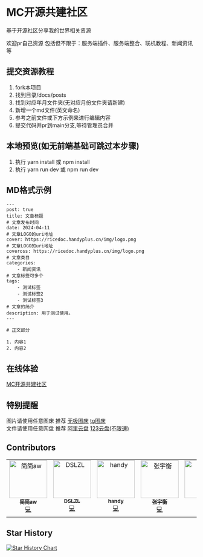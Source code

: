 # MC开源共建社区

基于开源社区分享我的世界相关资源

欢迎pr自己资源 包括但不限于：服务端插件、服务端整合、联机教程、新闻资讯等

## 提交资源教程

1. fork本项目
2. 找到目录/docs/posts
3. 找到对应年月文件夹(无对应月份文件夹请新建)
4. 新增一个md文件(英文命名)
5. 参考之前文件或下方示例来进行编辑内容
6. 提交代码并pr到main分支,等待管理员合并

## 本地预览(如无前端基础可跳过本步骤)

1. 执行 yarn install 或 npm install
2. 执行 yarn run dev 或 npm run dev

## MD格式示例

```text
---
post: true
title: 文章标题
# 文章发布时间
date: 2024-04-11
# 文章LOGO的uri地址
cover: https://ricedoc.handyplus.cn/img/logo.png
# 文章LOGO的uri地址
coveross: https://ricedoc.handyplus.cn/img/logo.png
# 文章类目
categories:
    - 新闻资讯
# 文章标签可多个
tags:
    - 测试标签
    - 测试标签2
    - 测试标签3
# 文章的简介
description: 用于测试使用。
---

# 正文部分

1. 内容1
2. 内容2

```

## 在线体验

[MC开源共建社区](https://doc.mcbbs.top)

## 特别提醒

图片请使用任意图床 推荐 [无极图床](https://img.fastmirror.net/upload)  [tg图床](https://github.com/cf-pages/Telegraph-Image)  
文件请使用任意网盘 推荐 [阿里云盘](https://www.alipan.com/) [123云盘(不限速)](https://www.123pan.com)

## Contributors

<!-- ALL-CONTRIBUTORS-LIST:START - Do not remove or modify this section -->
<!-- prettier-ignore-start -->
<!-- markdownlint-disable -->
<table>
  <tbody>
    <tr>
      <td align="center" valign="top" width="14.28%"><a href="https://github.com/jianjianai"><img src="https://avatars.githubusercontent.com/u/59829816?v=4?s=100" width="100px;" alt="简简aw"/><br /><sub><b>简简aw</b></sub></a><br /><a href="#code-jianjianai" title="Code">💻</a></td>
      <td align="center" valign="top" width="14.28%"><a href="https://github.com/DSLZL"><img src="https://avatars.githubusercontent.com/u/92631890?v=4?s=100" width="100px;" alt="DSLZL"/><br /><sub><b>DSLZL</b></sub></a><br /><a href="#code-DSLZL" title="Code">💻</a></td>
      <td align="center" valign="top" width="14.28%"><a href="https://github.com/handy-git"><img src="https://avatars.githubusercontent.com/u/32837980?v=4?s=100" width="100px;" alt="handy"/><br /><sub><b>handy</b></sub></a><br /><a href="#code-handy-git" title="Code">💻</a></td>
      <td align="center" valign="top" width="14.28%"><a href="https://mc.lunadeer.cn"><img src="https://avatars.githubusercontent.com/u/29792376?v=4?s=100" width="100px;" alt="张宇衡"/><br /><sub><b>张宇衡</b></sub></a><br /><a href="#code-ColdeZhang" title="Code">💻</a></td>
      <td align="center" valign="top" width="14.28%"><a href="https://github.com/lipind"><img src="https://avatars.githubusercontent.com/u/98028461?v=4?s=100" width="100px;" alt="lipind"/><br /><sub><b>lipind</b></sub></a><br /><a href="#code-lipind" title="Code">💻</a></td>
    </tr>
  </tbody>
</table>

<!-- markdownlint-restore -->
<!-- prettier-ignore-end -->

<!-- ALL-CONTRIBUTORS-LIST:END -->

## Star History

[![Star History Chart](https://api.star-history.com/svg?repos=handyplus/appbeebee&type=Date)](https://star-history.com/#handyplus/appbeebee&Date)
